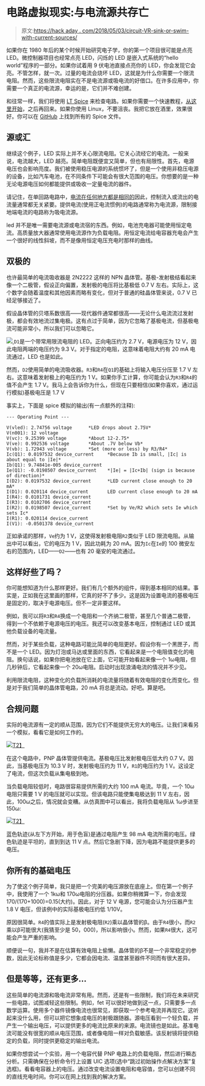 # 电路虚拟现实:与电流源共存亡

> 原文:[https://hack aday . com/2018/05/03/circuit-VR-sink-or-swim-with-current-sources/](https://hackaday.com/2018/05/03/circuit-vr-sink-or-swim-with-current-sources/)

如果你在 1980 年后的某个时候开始研究电子学，你的第一个项目很可能是点亮 LED。微控制器项目也经常点亮 LED，闪烁的 LED 是嵌入式系统的“hello world”程序的一部分。如果你试着用 9 伏电池直接点亮你的 LED，你会发现它会亮。不管怎样，就一次。过量的电流会烧坏 LED，这就是为什么你需要一个限流电阻。然而，这些限流电阻实在不是电流源或吸电流的好借口。在许多应用中，你需要一个真正的电流源，幸运的是，它们并不难创建。

和往常一样，我们将使用 [LT Spice](http://www.linear.com/designtools/software/) 来检查电路。如果你需要一个快速教程，[从这里开始](https://hackaday.com/2016/02/26/adding-spice-to-your-workbench/)，之后再回来。如果你使用 Linux，不要沮丧。我把它放在酒里，效果很好。你可以在 [GitHub](https://github.com/wd5gnr/circuitvr) 上找到所有的 Spice 文件。

## 源或汇

继续这个例子，LED 实际上并不关心限流电阻。它关心流经它的电流。一般来说，电流越大，LED 越亮。简单电阻既便宜又简单，但也有局限性。首先，电源电压也会影响亮度。我们被使用稳压电源的系统惯坏了，但是一个使用非稳压电源的设备，比如汽车电池，在不同条件下可能会有很大范围的电压。你想要的是一种无论电源电压如何都能提供或吸收一定量电流的器件。

请记住，在单回路电路中，[电流在任何地方都是相同的](https://hackaday.com/2017/05/25/ohm-dont-forget-kirchhoff/)因此，控制流入或流出的电流量通常都无关紧要。提供电流(使用正电流惯例)的电路通常称为电流源，限制接地端电流的电路称为吸电流源。

led 并不是唯一需要电流源或电流宿的东西。例如，电池充电器可能使用恒定电流。高质量放大器通常使用电流源作为负载电阻。用恒定电流给电容器充电会产生一个很好的线性斜坡，而不是像用恒定电压充电时那样的曲线。

## 双极的

也许最简单的电流吸收器是 2N2222 这样的 NPN 晶体管。基极-发射极结看起来像一个二极管，假设正向偏置，发射极的电压将比基极低 0.7 V 左右。实际上，这个数字会随着温度和其他因素而略有变化，但对于普通的硅晶体管来说，0.7 V 已经足够接近了。

假设晶体管的贝塔系数很高——现代器件通常都很高——无论什么电流流过发射极，都会有效地流过集电极。这有点过于简单，因为它忽略了基极电流，但基极电流可能非常小，所以我们可以忽略它。

[![](../Images/d01346a7a19be368251c549ea5a8b9ea.png) ](https://hackaday.com/wp-content/uploads/2018/04/cir1.png) `D1`是一个带常用限流电阻的 LED。正向电压约为 2.7 V，电源电压为 12 V，因此电阻两端的电压约为 9.3 V。对于指定的电阻，这意味着电阻大约有 20 mA 电流通过，LED 也是如此。

然而，`D2`使用简单的电流吸收器。`R3`和`R4`在`Q1`的基础上将输入电压分压至 1.7 V 左右。这意味着发射极上的电压约为 1 V。如果你手工计算，你可能会认为`R3`和`R4`的值不会产生 1.7 V。我马上会告诉你为什么，但现在只要相信(如果你喜欢，通过运行模拟)基极电压是 1.7 V

事实上，下面是 spice 模拟的输出(有一点额外的注释):

```
--- Operating Point ---

V(vled): 2.74756 voltage      *LED drops about 2.75V*
V(n001): 12 voltage
V(vc): 9.25399 voltage        *About 12-2.75*
V(ve): 0.992536 voltage       *About .7V below Vb*
V(vb): 1.72943 voltage        *Set (more or less) by R3/R4*
Ic(Q1): 0.0197532 device_current     *Because Ib is small, |Ic| is about equal to |Ie|*
Ib(Q1): 9.74841e-005 device_current
Ie(Q1): -0.0198507 device_current    *|Ie| = |Ic+Ib| (sign is because of direction)*
I(D2): 0.0197532 device_current      *LED current close enough to 20 mA*
I(D1): 0.020114 device_current       LED current close enough to 20 mA
I(R4): 0.0101731 device_current
I(R3): 0.0102706 device_current
I(R2): 0.0198507 device_current      *Set by Ve/R2 which sets Ie which sets Ic*
I(R1): 0.020114 device_current
I(V1): -0.0501378 device_current
```

正如承诺的那样，`Ve`约为 1 V，这使得发射极电阻`R2`类似于 LED 限流电阻。从输出中可以看出，它的电压为 1 V，因此功耗为 20 mA。因为`Ic`在`Ie`的 100 微安左右的范围内，LED——`D2`——也有 20 毫安的电流通过。

## 这样好些了吗？

你可能想知道为什么那样更好。我们有几个额外的组件，得到基本相同的结果。事实是，正如我在这里画的那样，它真的好不了多少。这是因为设置电流的基极电压是固定的，取决于电源电压。但不一定非要这样。

例如，我可以将`R3`和`R4`换成一个电阻和一个齐纳二极管，甚至几个普通二极管，得到一个不依赖于电源电压的电压。我还可以改变基本电压，控制通过 LED 或其他负载设备的电流量。

然而，对于某些负载，这种电路可能比简单的电阻更好。假设你有一个黑匣子，而不是一个 LED。因为灯泡或马达或里面的东西，它看起来是一个电阻值变化的电阻。换句话说，如果你把电池放在它上面，它可能开始看起来像一个 1ω电阻，但几秒钟后，它看起来像一个 20ω电阻。启动时出现浪涌电流的情况并不少见。

利用限流电阻，这种变化的负载所消耗的电流量将随着有效电阻的变化而变化。但是对于我们简单的晶体管电路，20 mA 将总是流动。好吧。算是吧。

## 合规问题

实际的电流源有一定的顺从范围，因为它们不能提供无穷大的电压。让我们来看另一个模拟，看看它是如何工作的。

[![](../Images/fda7d6a592a79d589704e876f188c7a5.png)T2】](https://hackaday.com/wp-content/uploads/2018/04/cir2.png)

在这个电路中，PNP 晶体管提供电流。基极电压比发射极电压低大约 0.7 V。因此，当基极电压为 10.3 V 时，发射极电压约为 11 V，`R1`的电压约为 1 V。这设定了电流，但这次负载从集电极到地。

当负载电阻较低时，电路很容易提供所需的大约 100 mA 电流。毕竟，一个 10ω电阻只需要 1 V 的电压就可以实现。但该电路只能使集电极达到 11 V 左右，因此，100ω之后，情况就会变糟。从仿真图中可以看出，我将负载电阻从 1ω步进至 150ω:

[![](../Images/94b54c27bc0404936104907a91a62d3d.png)T2】](https://hackaday.com/wp-content/uploads/2018/04/graph1.png)

蓝色轨迹(从左下方开始，用于色盲)是通过电阻产生 98 mA 电流所需的电压。绿色轨迹是平坦的，直到到达 11 V 点。然后它急剧下降，因为电路不能提供更多的电压。

## 你所有的基础电压

为了使这个例子简单，我只是把一个完美的电压源放在底座上。但在第一个例子中，我使用了一个 1kω和 170ω电阻的分压器。如果你稍微算一下，你会发现 170/(170+1000)=0.15(大约)。因此，对于 12 V 电源，您可能会认为分压器产生 1.8 V 电压，但该例中的实际基极电压约低 1/10V。

原因很简单。`R4`的值实际上是发射极电阻(`R2`)乘以晶体管的β。由于`R4`很小，而`R2`乘以β可能很大(我猜至少是 50，000)，所以影响很小。然而，如果`R4`很大，这可能会产生严重的影响。

顺便说一句，我并不是在估算有效电阻上偷懒。晶体管的β不是一个非常稳定的参数，因此无论标称值是多少，它都会因电流、温度甚至器件不同而有很大差异。

## 但是等等，还有更多…

这些简单的电流源和吸电流非常有用。然而，还是有一些限制，我们将在未来研究一些电路，试图减轻这些限制。例如，fet 可以很好地做到这一点，只需要多一点数学运算。使用多个器件镜像电流也很常见，即获取一个参考电流并再现它。这听起来没什么用，但可以把它想象成电压的射极跟随器。源电压看到一个轻负载，并产生一个输出电压，可以提供更多的电流比原来的来源。电流镜也是如此。基准电流可能没有很宽的顺从电压范围，或者像电阻一样对负载敏感。该反射镜将提供稳定的负载，同时提供更稳定的输出电流。

如果你想尝试一个实验，用一个电容代替 PNP 电路上的负载电阻，然后进行瞬态分析。只需确保在分析命令行上设置 UIC 选项(选中“跳过初始操作点解决方案”复选框)。看看电容器上的电压。通过改变电流设置电阻和电容值，您可以创建不同的直线充电时间。你可以在网上找到我的解决方案。